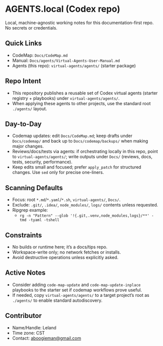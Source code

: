 # AGENTS.local (Codex repo)
Local, machine-agnostic working notes for this documentation-first repo. No secrets or credentials.

## Quick Links
- CodeMap: `Docs/CodeMap.md`
- Manual: `Docs/agents/Virtual-Agents-User-Manual.md`
- Agents (this repo): `virtual-agents/agents/` (starter package)

## Repo Intent
- This repository publishes a reusable set of Codex virtual agents (starter registry + playbooks) under `virtual-agents/agents/`.
- When applying these agents to other projects, use the standard root `./agents/` layout.

## Day-to-Day
- Codemap updates: edit `Docs/CodeMap.md`; keep drafts under `Docs/codemap/` and back up to `Docs/codemap/backups/` when making major changes.
- Reviews/docs/tests via agents: if orchestrating locally in this repo, point to `virtual-agents/agents/`; write outputs under `Docs/` (reviews, docs, tests, security, performance).
- Keep edits small and focused; prefer `apply_patch` for structured changes. Use `sed` only for precise one-liners.

## Scanning Defaults
- Focus: root `*.md`/`*.yaml`/`*.sh`, `virtual-agents/`, `Docs/`.
- Exclude: `.git/`, `.idea/`, `node_modules/`, `logs/` contents unless requested.
- Ripgrep example:
  - `rg -n "Pattern" --glob '!{.git,.venv,node_modules,logs}/**' -tmd -tyaml -tshell`

## Constraints
- No builds or runtime here; it’s a docs/tips repo.
- Workspace-write only; no network fetches or installs.
- Avoid destructive operations unless explicitly asked.

## Active Notes
- Consider adding `code-map-update` and `code-map-update-inplace` playbooks to the starter set if codemap workflows prove useful.
- If needed, copy `virtual-agents/agents/` to a target project’s root as `./agents/` to enable standard autodiscovery.

## Contributor
- Name/Handle: Leland
- Time zone: CST
- Contact: aboogieman@gmail.com

